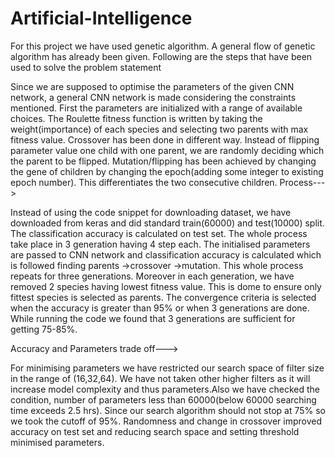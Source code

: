 # Artificial-Intelligence
For this project we have used genetic algorithm. A general flow of genetic algorithm has already been given. Following are the steps that have been used to solve the problem statement

Since we are supposed to optimise the parameters of the given CNN network, a general CNN network is made considering the constraints mentioned.
First the parameters are initialized with a range of available choices.
The Roulette fitness function is written by taking the weight(importance) of each species and selecting two parents with max fitness value.
Crossover has been done in different way. Instead of flipping parameter value one child with one parent, we are randomly deciding which the parent to be flipped.
Mutation/flipping has been achieved by changing the gene of children by changing the epoch(adding some integer to existing epoch number). This differentiates the two consecutive children.
Process--->

Instead of using the code snippet for downloading dataset, we have downloaded from keras and did standard train(60000) and test(10000) split.
The classification accuracy is calculated on test set.
The whole process take place in 3 generation having 4 step each. The initialised parameters are passed to CNN network and classification accuracy is calculated which is followed finding parents ->crossover ->mutation.
This whole process repeats for three generations. Moreover in each generation, we have removed 2 species having lowest fitness value. This is dome to ensure only fittest species is selected as parents.
The convergence criteria is selected when the accuracy is greater than 95% or when 3 generations are done. While running the code we found that 3 generations are sufficient for getting 75-85%.

Accuracy and Parameters trade off--->

For minimising parameters we have restricted our search space of filter size in the range of (16,32,64). We have not taken other higher filters as it will increase model complexity and thus parameters.Also we have checked the condition, number of parameters less than 60000(below 60000 searching time exceeds 2.5 hrs). Since our search algorithm should not stop at 75% so we took the cutoff of 95%. Randomness and change in crossover improved accuracy on test set and reducing search space and setting threshold minimised parameters.
